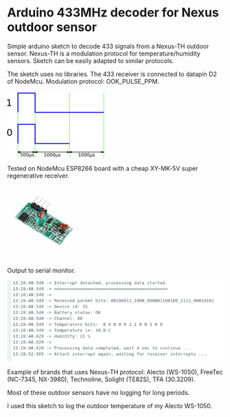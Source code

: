 # Arduino 433MHz decoder for Nexus outdoor sensor

Simple arduino sketch to decode 433 signals from a Nexus-TH outdoor sensor. 
Nexus-TH is a modulation protocol for temperature/humidity sensors. 
Sketch can be easily adapted to similar protocols. 

The sketch uses no libraries. The 433 receiver is connected to datapin D2 of NodeMcu. Modulation protocol: OOK_PULSE_PPM.

![OOK_PULSE_PPM Modulation](Images/nexus_protocol.png)

Tested on NodeMcu ESP8266 board with a cheap XY-MK-5V super regenerative receiver.

![Receiver](Images/433_receiver_XY-MK-5V.jpg)

Output to serial monitor.

![Output Serial Monitor](Images/serial_monitor_nexus_decoder.png)

Example of brands that uses Nexus-TH protocol: Alecto (WS-1050), FreeTec (NC-7345, NX-3980), Technoline, Solight (TE82S), TFA (30.3209).

Most of these outdoor sensors have no logging for long periods.

I used this sketch to log the outdoor temperature of my Alecto WS-1050.
